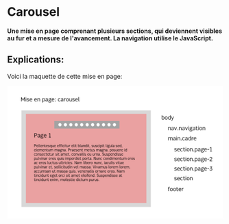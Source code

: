 # Carousel

**Une mise en page comprenant plusieurs sections, qui deviennent visibles au fur et a mesure de l'avancement. La navigation utilise le JavaScript.**

## Explications:

Voici la maquette de cette mise en page:

![Maquette Carousel](../maquettes/carousel.png)

